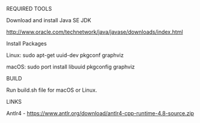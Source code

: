 REQUIRED TOOLS

Download and install Java SE JDK

http://www.oracle.com/technetwork/java/javase/downloads/index.html

Install Packages

Linux: sudo apt-get uuid-dev pkgconf graphviz

macOS: sudo port install libuuid pkgconfig graphviz


BUILD

Run build.sh file for macOS or Linux.


LINKS

Antlr4 - https://www.antlr.org/download/antlr4-cpp-runtime-4.8-source.zip
